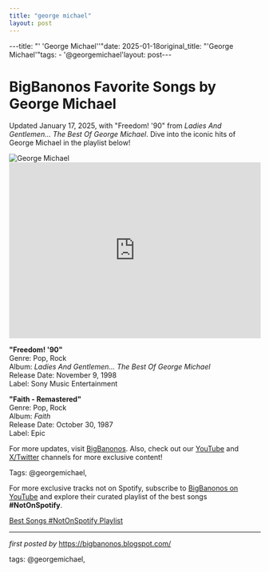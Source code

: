 ```yaml
---
title: "george michael"
layout: post
---
```

---title: "' 'George Michael''"date: 2025-01-18original_title: "'George Michael'"tags:  - '@georgemichael'layout: post---<!-- Title of the Post --><h1 >BigBanonos Favorite Songs by George Michael</h1> <!-- Introductory Text --><p >Updated January 17, 2025, with "Freedom! '90" from <em>Ladies And Gentlemen... The Best Of George Michael</em>. Dive into the iconic hits of George Michael in the playlist below!</p> <!-- Featured Image --><div > <img src="https://i.scdn.co/image/ab6761610000e5ebd919dbf4e6ed3e695ba6339d" alt="George Michael" /></div> <!-- Spotify Embed --><div > <iframe src="https://open.spotify.com/embed/playlist/0vaXd5Amllrkdp5Z0PlCrV?utm_source=generator" width="100%" height="352" frameborder="0" allowfullscreen="" allow="autoplay; clipboard-write; encrypted-media; fullscreen; picture-in-picture" loading="lazy"></iframe></div> <!-- Song Information --><div > <p><strong>"Freedom! '90"</strong><br> Genre: Pop, Rock<br> Album: <em>Ladies And Gentlemen... The Best Of George Michael</em><br> Release Date: November 9, 1998<br> Label: Sony Music Entertainment</p> <p><strong>"Faith - Remastered"</strong><br> Genre: Pop, Rock<br> Album: <em>Faith</em><br> Release Date: October 30, 1987<br> Label: Epic</p></div> <!-- Footer Links --><div > <p>For more updates, visit <a href="https://bigbanonos.blogspot.com/" target="_blank">BigBanonos</a>. Also, check out our <a href="https://www.youtube.com/@BigBanonos" target="_blank">YouTube</a> and <a href="https://x.com/bigbanonos" target="_blank">X/Twitter</a> channels for more exclusive content!</p></div> <!-- Tags --><p >Tags: @georgemichael,</p><!--Subscribe and Playlist Links--><div>    <p>For more exclusive tracks not on Spotify, subscribe to <a href="https://www.youtube.com/@BigBanonos" target="_blank">BigBanonos on YouTube</a> and explore their curated playlist of the best songs <strong>#NotOnSpotify</strong>.</p>    <p><a href="https://www.youtube.com/playlist?list=PLtuNtuTatqI0kFahUCbtbfenC_ET5O_tr" target="_blank">Best Songs #NotOnSpotify Playlist<br /></a></p></div><hr /><p><em>first posted by</em> <a href="https://bigbanonos.blogspot.com/" rel="noopener" target="_new">https://bigbanonos.blogspot.com/</a></p><p>tags: @georgemichael,</p>